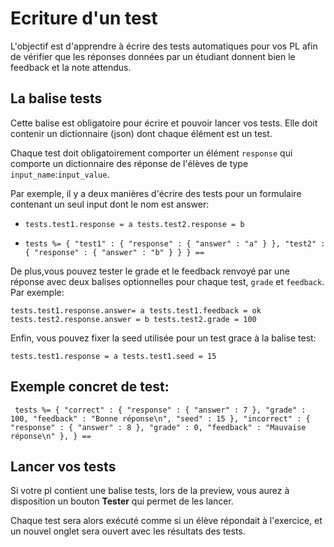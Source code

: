# Ecriture d'un test

L'objectif est d'apprendre à écrire des tests automatiques pour vos PL afin de vérifier que les réponses données par un étudiant donnent bien le feedback et la note attendus.

## La balise tests

Cette balise est obligatoire pour écrire et pouvoir lancer vos tests. Elle doit contenir un dictionnaire (json) dont chaque élément est un test. 

Chaque test doit obligatoirement comporter un élément `response` qui comporte un dictionnaire des réponse de l'élèves de type `input_name`:`input_value`.

Par exemple, il y a deux manières d'écrire des tests pour un formulaire contenant un seul input dont le nom est answer:

* `tests.test1.response = a
tests.test2.response = b`

* `tests %= {
	"test1" : {
		"response" : {
			"answer" : "a"
		}
	},
	"test2" : {
		"response" : {
			"answer" : "b"
		}
	}
}
==`

De plus,vous pouvez tester le grade et le feedback renvoyé par une réponse avec deux balises optionnelles pour chaque test, `grade` et `feedback`. Par exemple:

`tests.test1.response.answer= a
tests.test1.feedback = ok
tests.test2.response.answer = b
tests.test2.grade = 100`

Enfin, vous pouvez fixer la seed utilisée pour un test grace à la balise test:

`tests.test1.response = a
tests.test1.seed = 15`


## Exemple concret de test:
`
tests %=
{
    "correct" : {
        "response" : {
            "answer" : 7
        },
        "grade" : 100,
        "feedback" : "Bonne réponse\n",
        "seed" : 15
    },
    "incorrect" : {
        "response" : {
            "answer" : 8
        },
        "grade" : 0,
        "feedback" : "Mauvaise réponse\n"
    },
}
==`

## Lancer vos tests

Si votre pl contient une balise tests, lors de la preview, vous aurez à disposition un bouton **Tester** qui permet de les lancer.

Chaque test sera alors exécuté comme si un élève répondait à l'exercice, et un nouvel onglet sera ouvert avec les résultats des tests.